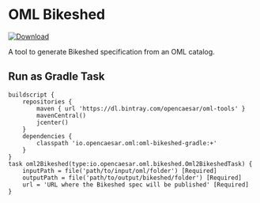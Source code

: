 # OML Bikeshed

[ ![Download](https://api.bintray.com/packages/opencaesar/oml-tools/oml-bikeshed-gradle/images/download.svg) ](https://bintray.com/opencaesar/oml-tools/oml-bikeshed-gradle/_latestVersion)

A tool to generate Bikeshed specification from an OML catalog.

## Run as Gradle Task

```
buildscript {
	repositories {
		maven { url 'https://dl.bintray.com/opencaesar/oml-tools' }
  		mavenCentral()
		jcenter()
	}
	dependencies {
		classpath 'io.opencaesar.oml:oml-bikeshed-gradle:+'
	}
}
task oml2Bikeshed(type:io.opencaesar.oml.bikeshed.Oml2BikeshedTask) {
	inputPath = file('path/to/input/oml/folder') [Required]
	outputPath = file('path/to/output/bikeshed/folder') [Required]
    url = 'URL where the Bikeshed spec will be published' [Required]
}               
```